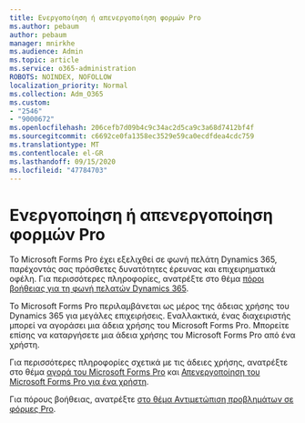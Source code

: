 ```yaml
---
title: Ενεργοποίηση ή απενεργοποίηση φορμών Pro
ms.author: pebaum
author: pebaum
manager: mnirkhe
ms.audience: Admin
ms.topic: article
ms.service: o365-administration
ROBOTS: NOINDEX, NOFOLLOW
localization_priority: Normal
ms.collection: Adm_O365
ms.custom:
- "2546"
- "9000672"
ms.openlocfilehash: 206cefb7d09b4c9c34ac2d5ca9c3a68d7412bf4f
ms.sourcegitcommit: c6692ce0fa1358ec3529e59ca0ecdfdea4cdc759
ms.translationtype: MT
ms.contentlocale: el-GR
ms.lasthandoff: 09/15/2020
ms.locfileid: "47784703"
---
```

# <a name="enable-or-disable-forms-pro"></a>Ενεργοποίηση ή απενεργοποίηση φορμών Pro

Το Microsoft Forms Pro έχει εξελιχθεί σε φωνή πελάτη Dynamics 365, παρέχοντάς σας πρόσθετες δυνατότητες έρευνας και επιχειρηματικά οφέλη. Για περισσότερες πληροφορίες, ανατρέξτε στο θέμα [πόροι βοήθειας για τη φωνή πελατών Dynamics 365](https://go.microsoft.com/fwlink/p/?linkid=2128357).  

Το Microsoft Forms Pro περιλαμβάνεται ως μέρος της άδειας χρήσης του Dynamics 365 για μεγάλες επιχειρήσεις. Εναλλακτικά, ένας διαχειριστής μπορεί να αγοράσει μια άδεια χρήσης του Microsoft Forms Pro. Μπορείτε επίσης να καταργήσετε μια άδεια χρήσης του Microsoft Forms Pro από ένα χρήστη.  

Για περισσότερες πληροφορίες σχετικά με τις άδειες χρήσης, ανατρέξτε στο θέμα [αγορά του Microsoft Forms Pro](https://docs.microsoft.com/forms-pro/purchase#purchase-microsoft-forms-pro-for-users-in-a-dynamics-365-tenant) και [Απενεργοποίηση του Microsoft Forms Pro για ένα χρήστη](https://docs.microsoft.com/forms-pro/purchase#disable-microsoft-forms-pro-for-a-user-1).
  
Για πόρους βοήθειας, ανατρέξτε [στο θέμα Αντιμετώπιση προβλημάτων σε φόρμες Pro](https://docs.microsoft.com/forms-pro/troubleshoot).
